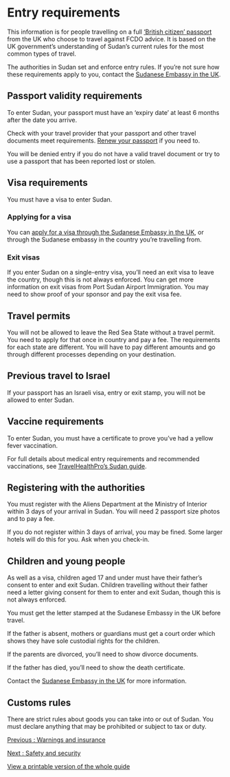 # Entry requirements

This information is for people travelling on a full [‘British citizen’ passport](https://www.gov.uk/types-of-british-nationality) from the UK who choose to travel against FCDO advice. It is based on the UK government’s understanding of Sudan’s current rules for the most common types of travel.

The authorities in Sudan set and enforce entry rules. If you’re not sure how these requirements apply to you, contact the [Sudanese Embassy in the UK](https://www.sudanembassy.org.uk/).

## Passport validity requirements

To enter Sudan, your passport must have an ‘expiry date’ at least 6 months after the date you arrive.

Check with your travel provider that your passport and other travel documents meet requirements. [Renew your passport](https://www.gov.uk/renew-adult-passport/renew) if you need to.

You will be denied entry if you do not have a valid travel document or try to use a passport that has been reported lost or stolen.

## Visa requirements

You must have a visa to enter Sudan.

### Applying for a visa

You can [apply for a visa through the Sudanese Embassy in the UK](https://www.sudanembassy.org.uk/visa-service/), or through the Sudanese embassy in the country you’re travelling from.

### Exit visas

If you enter Sudan on a single-entry visa, you’ll need an exit visa to leave the country, though this is not always enforced. You can get more information on exit visas from Port Sudan Airport Immigration. You may need to show proof of your sponsor and pay the exit visa fee.

## Travel permits

You will not be allowed to leave the Red Sea State without a travel permit. You need to apply for that once in country and pay a fee. The requirements for each state are different. You will have to pay different amounts and go through different processes depending on your destination.

## Previous travel to Israel

If your passport has an Israeli visa, entry or exit stamp, you will not be allowed to enter Sudan.

## Vaccine requirements

To enter Sudan, you must have a certificate to prove you’ve had a yellow fever vaccination.

For full details about medical entry requirements and recommended vaccinations, see [TravelHealthPro’s Sudan guide](https://travelhealthpro.org.uk/country/212/sudan#Vaccine_Recommendations).

## Registering with the authorities

You must register with the Aliens Department at the Ministry of Interior within 3 days of your arrival in Sudan. You will need 2 passport size photos and to pay a fee.

If you do not register within 3 days of arrival, you may be fined. Some larger hotels will do this for you. Ask when you check-in.

## Children and young people

As well as a visa, children aged 17 and under must have their father’s consent to enter and exit Sudan. Children travelling without their father need a letter giving consent for them to enter and exit Sudan, though this is not always enforced.

You must get the letter stamped at the Sudanese Embassy in the UK before travel.

If the father is absent, mothers or guardians must get a court order which shows they have sole custodial rights for the children.

If the parents are divorced, you’ll need to show divorce documents.

If the father has died, you’ll need to show the death certificate.

Contact the [Sudanese Embassy in the UK](https://www.sudanembassy.org.uk/) for more information.

## Customs rules

There are strict rules about goods you can take into or out of Sudan. You must declare anything that may be prohibited or subject to tax or duty.

[Previous
:
Warnings and insurance](/foreign-travel-advice/sudan)

[Next
:
Safety and security](/foreign-travel-advice/sudan/safety-and-security)

[View a printable version of the whole guide](/foreign-travel-advice/sudan/print)